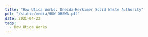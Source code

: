 ```yaml
---
title: "How Utica Works: Oneida-Herkimer Solid Waste Authority"
pdf: "/static/media/HUW OHSWA.pdf"
date: 2021-04-22
tags:
  - How Utica Works
---
```

